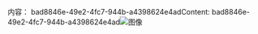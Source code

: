 <span data-ttu-id="6d95c-101">内容： bad8846e-49e2-4fc7-944b-a4398624e4ad</span><span class="sxs-lookup"><span data-stu-id="6d95c-101">Content: bad8846e-49e2-4fc7-944b-a4398624e4ad</span></span>![图像](9beaacec-25ac-411a-9f9c-240c64ed4ed0.png)
